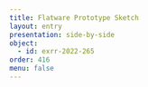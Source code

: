 ```yaml
---
title: Flatware Prototype Sketch
layout: entry
presentation: side-by-side
object:
  - id: exrr-2022-265
order: 416
menu: false
---
```

